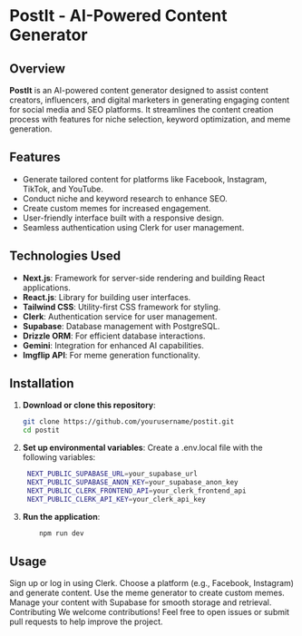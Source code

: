# PostIt - AI-Powered Content Generator

## Overview

**PostIt** is an AI-powered content generator designed to assist content creators, influencers, and digital marketers in generating engaging content for social media and SEO platforms. It streamlines the content creation process with features for niche selection, keyword optimization, and meme generation.

## Features

- Generate tailored content for platforms like Facebook, Instagram, TikTok, and YouTube.
- Conduct niche and keyword research to enhance SEO.
- Create custom memes for increased engagement.
- User-friendly interface built with a responsive design.
- Seamless authentication using Clerk for user management.

## Technologies Used

- **Next.js**: Framework for server-side rendering and building React applications.
- **React.js**: Library for building user interfaces.
- **Tailwind CSS**: Utility-first CSS framework for styling.
- **Clerk**: Authentication service for user management.
- **Supabase**: Database management with PostgreSQL.
- **Drizzle ORM**: For efficient database interactions.
- **Gemini**: Integration for enhanced AI capabilities.
- **Imgflip API**: For meme generation functionality.

## Installation

1. **Download or clone this repository**:
   ```bash
   git clone https://github.com/yourusername/postit.git
   cd postit

2. **Set up environmental variables**:
   Create a .env.local file with the following variables:
   ```bash
    NEXT_PUBLIC_SUPABASE_URL=your_supabase_url
    NEXT_PUBLIC_SUPABASE_ANON_KEY=your_supabase_anon_key
    NEXT_PUBLIC_CLERK_FRONTEND_API=your_clerk_frontend_api
    NEXT_PUBLIC_CLERK_API_KEY=your_clerk_api_key
3. **Run the application**:
   ```bash
       npm run dev


## Usage
Sign up or log in using Clerk.
Choose a platform (e.g., Facebook, Instagram) and generate content.
Use the meme generator to create custom memes.
Manage your content with Supabase for smooth storage and retrieval.
Contributing
We welcome contributions!
Feel free to open issues or submit pull requests to help improve the project.
